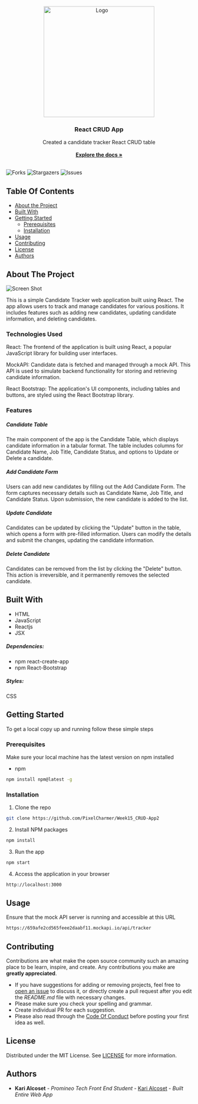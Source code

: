 <br/>
<p align="center">
  <a href="https://github.com/PixelCharmer/Week15_CRUD-App2">
    <img src="https://github.com/PixelCharmer/week13_react-app/assets/145899504/769237c9-b855-4f03-8b22-707c8c456b54" alt="Logo" width="300" height="300">
  </a>

  <h3 align="center">React CRUD App</h3>

  <p align="center">
    Created a candidate tracker React CRUD table
    <br/>
    <br/>
    <a href="https://github.com/PixelCharmer/Week15_CRUD-App2"><strong>Explore the docs »</strong></a>
    <br/>
    <br/>
  </p>
</p>

![Forks](https://img.shields.io/github/forks/PixelCharmer/Week15_CRUD-App2?style=social) ![Stargazers](https://img.shields.io/github/stars/PixelCharmer/Week15_CRUD-App2?style=social) ![Issues](https://img.shields.io/github/issues/PixelCharmer/Week15_CRUD-App2) 

## Table Of Contents

* [About the Project](#about-the-project)
* [Built With](#built-with)
* [Getting Started](#getting-started)
  * [Prerequisites](#prerequisites)
  * [Installation](#installation)
* [Usage](#usage)
* [Contributing](#contributing)
* [License](#license)
* [Authors](#authors)

## About The Project

![Screen Shot](https://github.com/PixelCharmer/Week15_CRUD-App2/assets/145899504/dbe0315f-47a1-4be7-96ce-4e362294a0c2)

This is a simple Candidate Tracker web application built using React. The app allows users to track and manage candidates for various positions. It includes features such as adding new candidates, updating candidate information, and deleting candidates.

### Technologies Used
React: The frontend of the application is built using React, a popular JavaScript library for building user interfaces.

MockAPI: Candidate data is fetched and managed through a mock API. This API is used to simulate backend functionality for storing and retrieving candidate information.

React Bootstrap: The application's UI components, including tables and buttons, are styled using the React Bootstrap library.

### Features
##### Candidate Table
The main component of the app is the Candidate Table, which displays candidate information in a tabular format. The table includes columns for Candidate Name, Job Title, Candidate Status, and options to Update or Delete a candidate.

##### Add Candidate Form
Users can add new candidates by filling out the Add Candidate Form. The form captures necessary details such as Candidate Name, Job Title, and Candidate Status. Upon submission, the new candidate is added to the list.

##### Update Candidate
Candidates can be updated by clicking the "Update" button in the table, which opens a form with pre-filled information. Users can modify the details and submit the changes, updating the candidate information.

##### Delete Candidate
Candidates can be removed from the list by clicking the "Delete" button. This action is irreversible, and it permanently removes the selected candidate.

## Built With

* HTML
* JavaScript
* Reactjs
* JSX

##### Dependencies:
* npm react-create-app
* npm React-Bootstrap

##### Styles:
CSS

## Getting Started

To get a local copy up and running follow these simple steps

### Prerequisites

Make sure your local machine has the latest version on npm installed 

* npm

```sh
npm install npm@latest -g
```

### Installation

1. Clone the repo

```sh
git clone https://github.com/PixelCharmer/Week15_CRUD-App2
```

2. Install NPM packages

```sh
npm install
```

3. Run the app

```sh
npm start
```

4. Access the application in your browser

```sh
http://localhost:3000
```

## Usage

Ensure that the mock API server is running and accessible at this URL

```sh
https://659afe2cd565feee2daabf11.mockapi.io/api/tracker
```

## Contributing

Contributions are what make the open source community such an amazing place to be learn, inspire, and create. Any contributions you make are **greatly appreciated**.
* If you have suggestions for adding or removing projects, feel free to [open an issue](https://github.com/PixelCharmer/Week15_CRUD-App2/issues/new) to discuss it, or directly create a pull request after you edit the *README.md* file with necessary changes.
* Please make sure you check your spelling and grammar.
* Create individual PR for each suggestion.
* Please also read through the [Code Of Conduct](https://github.com/PixelCharmer/Week15_CRUD-App2/blob/main/CODE_OF_CONDUCT.md) before posting your first idea as well.


## License

Distributed under the MIT License. See [LICENSE](https://github.com/PixelCharmer/Week15_CRUD-App2/blob/main/LICENSE.md) for more information.

## Authors

* **Kari Alcoset** - *Promineo Tech Front End Student* - [Kari Alcoset](https://github.com/PixelCharmer) - *Built Entire Web App*


